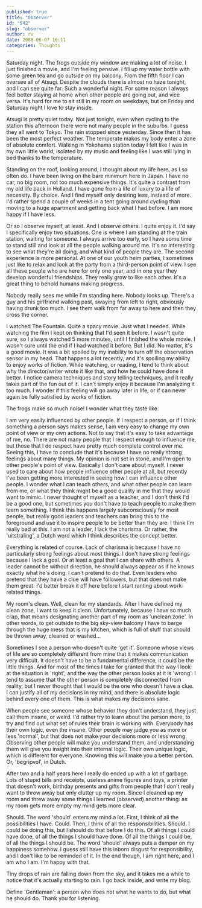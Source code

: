 ```yaml
---
published: true
title: "Observer"
id: "542"
slug: "observer"
author: rv
date: 2008-06-07 16:11
categories: Thoughts
---
```

Saturday night. The frogs outside my window are making a lot of noise. I just finished a movie, and I'm feeling pensive. I fill up my water bottle with some green tea and go outside on my balcony. From the fifth floor I can oversee all of Atsugi. Despite the clouds there is almost no haze tonight, and I can see quite far. Such a wonderful night. For some reason I always feel better staying at home when other people are going out, and vice versa. It's hard for me to sit still in my room on weekdays, but on Friday and Saturday night I love to stay inside.

Atsugi is pretty quiet today. Not just tonight, even when cycling to the station this afternoon there were not many people in the suburbs. I guess they all went to Tokyo. The rain stopped since yesterday. Since then it has been the most perfect weather. The temperate makes my body enter a zone of absolute comfort. Walking in Yokohama station today I felt like I was in my own little world, isolated by my music and feeling like I was still lying in bed thanks to the temperature.

Standing on the roof, looking around, I thought about my life here, as I so often do. I have been living on the bare minimum here in Japan. I have no car, no big room, not too much expensive things. It's quite a contrast from my old life back in Holland. I have gone from a life of luxury to a life of necessity. By choice. And I find myself only desiring less, instead of more. I'd rather spend a couple of weeks in a tent going around cycling than moving to a huge apartment and getting back what I had before. I am more happy if I have less.

Or so I observe myself, at least. And I observe others. I quite enjoy it. I'd say I specifically enjoy two situations. One is where I am standing at the train station, waiting for someone. I always arrive too early, so I have some time to stand still and look at all the people walking around me. It's so interesting to see what they're all doing, and what kind of people they are. The second experience is more personal. At one of our youth heim parties, I sometimes just like to relax and look at the party from a third-person point of view. I see all these people who are here for only one year, and in one year they develop wonderful friendships. They really grow to like each other. It's a great thing to behold humans making progress.

Nobody really sees me while I'm standing here. Nobody looks up. There's a guy and his girlfriend walking past, swaying from left to right, obviously having drunk too much. I see them walk from far away to here and then they cross the corner.

I watched The Fountain. Quite a spacy movie. Just what I needed. While watching the film I kept on thinking that I'd seen it before. I wasn't quite sure, so I always watched 5 more minutes, until I finished the whole movie. I wasn't sure until the end if I had watched it before. But I did. No matter, it's a good movie. It was a bit spoiled by my inability to turn off the observation sensor in my head. That happens a lot recently, and it's spoiling my ability to enjoy works of fiction. While watching, or reading, I tend to think about why the director/writer wrote it like that, and how he could have done it better. I notice camera techniques and story telling techniques, and it really takes part of the fun out of it. I can't simply enjoy it because I'm analyzing it too much. I wonder if this feeling will go away later in life, or if can never again be fully satisfied by works of fiction.

The frogs make so much noise! I wonder what they taste like.

I am very easily influenced by other people. If I respect a person, or if I think something a person says makes sense, I am very easy to change my own point of view or my own actions. Not to say that it's easy to take advantage of me, no. There are not many people that I respect enough to influence me, but those that I do respect have pretty much complete control over me. Seeing this, I have to conclude that it's because I have no really strong feelings about many things. My opinion is not set in stone, and I'm open to other people's point of view. Basically I don't care about myself. I never used to care about how people influence other people at all, but recently I've been getting more interested in seeing how I can influence other people. I wonder what I can teach others, and what other people can learn from me, or what they think might be a good quality in me that they would want to mimic. I never thought of myself as a teacher, and I don't think I'd be a good one, but sometimes you don't have to teach people to make them learn something. I think this happens largely subconsciously for most people, but really good leaders and teachers can bring this to the foreground and use it to inspire people to be better than they are. I think I'm really bad at this. I am not a leader, I lack the charisma. Or rather, the 'uitstraling', a Dutch word which I think describes the concept better.

Everything is related of course. Lack of charisma is because I have no particularly strong feelings about most things. I don't have strong feelings because I lack a goal. Or at least a goal that I can share with others. A leader cannot be without direction, he should always appear as if he knows exactly what he's doing. I can't pretend to do that. Even leaders who pretend that they have a clue will have followers, but that does not make them great. I'd better break it off here before I start ranting about work-related things.

My room's clean. Well, clean for my standards. After I have defined my clean zone, I want to keep it clean. Unfortunately, because I have so much crap, that means designating another part of my room as 'unclean zone'. In other words, to get outside to the big sky-view balcony I have to barge through the huge mess that is my kitchen, which is full of stuff that should be thrown away, cleaned or washed...

Sometimes I see a person who doesn't quite 'get it'. Someone whose views of life are so completely different from mine that it makes communication very difficult. It doesn't have to be a fundamental difference, it could be the little things. And for most of the times I take for granted that the way I look at the situation is 'right', and the way the other person looks at it is 'wrong'. I tend to assume that the other person is completely disconnected from reality, but I never thought that I would be the one who doesn't have a clue. I can justify all of my decisions in my mind, and there is absolute logic behind every one of them. This is what makes my decisions sane.

When people see someone whose behavior they don't understand, they just call them insane, or weird. I'd rather try to learn about the person more, to try and find out what set of rules their brain is working with. Everybody has their own logic, even the insane. Other people may judge you as more or less 'normal', but that does not make your decisions more or less wrong. Observing other people will make you understand them, and understanding them will give you insight into their internal logic. Their own unique logic, which is different for everyone. Knowing this will make you a better person. Or, 'begripvol', in Dutch.

After two and a half years here I really do ended up with a lot of garbage. Lots of stupid bills and receipts, useless anime figures and toys, a printer that doesn't work, birthday presents and gifts from people that I don't really want to throw away but only clutter up my room. Since I cleaned up my room and threw away some things I learned (observed) another thing: as my room gets more empty my mind gets more clear.

Should. The word 'should' enters my mind a lot. First, I think of all the possibilities I have. Could. Then, I think of all the responsibilities. Should. I could be doing this, but I should do that before I do this. Of all things I could have done, of all the things I should have done. Of all the things I could be, of all the things I should be. The word 'should' always puts a damper on my happiness somehow. I guess still have this inborn disgust for responsibility, and I don't like to be reminded of it. In the end though, I am right here, and I am who I am. I'm happy with that.

Tiny drops of rain are falling down from the sky, and it takes me a while to notice that it's actually starting to rain. I go back inside, and write my blog.

Define 'Gentleman': a person who does not what he wants to do, but what he should do. Thank you for listening.